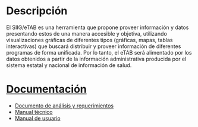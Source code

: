 # Descripción
El SIIG/eTAB es una herramienta que propone proveer información y datos presentando 
estos de una manera accesible y objetiva, utilizando 
visualizaciones gráficas de diferentes tipos (gráficas, mapas, tablas interactivas) 
que buscará distribuir y proveer información de diferentes programas de forma 
unificada. Por lo tanto, el eTAB será alimentado por los datos obtenidos a 
partir de la información administrativa producida por el sistema estatal y 
nacional de información de salud.


# [Documentación](https://github.com/rigosv/SIIG/tree/master/app/Resources/doc)
* [Documento de análisis y requerimientos](https://github.com/rigosv/SIIG/blob/master/app/Resources/doc/analisis-y-requerimientos/Output/print/book.pdf?raw=true)
* [Manual técnico](https://github.com/rigosv/SIIG/blob/master/app/Resources/doc/manual-tecnico/Output/print/book.pdf?raw=true)
* [Manual de usuario](https://github.com/rigosv/SIIG/blob/master/app/Resources/doc/manual-de-usuario/Output/print/book.pdf?raw=true)